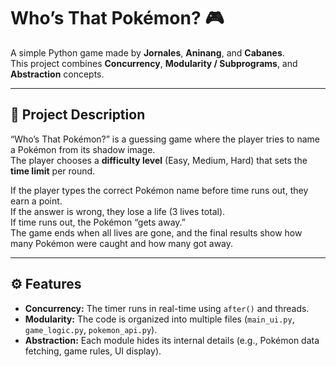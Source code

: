 # Who’s That Pokémon? 🎮

A simple Python game made by **Jornales**, **Aninang**, and **Cabanes**.  
This project combines **Concurrency**, **Modularity / Subprograms**, and **Abstraction** concepts.

---

## 🧠 Project Description
“Who’s That Pokémon?” is a guessing game where the player tries to name a Pokémon from its shadow image.  
The player chooses a **difficulty level** (Easy, Medium, Hard) that sets the **time limit** per round.

If the player types the correct Pokémon name before time runs out, they earn a point.  
If the answer is wrong, they lose a life (3 lives total).  
If time runs out, the Pokémon “gets away.”  
The game ends when all lives are gone, and the final results show how many Pokémon were caught and how many got away.

---

## ⚙️ Features
- **Concurrency:** The timer runs in real-time using `after()` and threads.  
- **Modularity:** The code is organized into multiple files (`main_ui.py`, `game_logic.py`, `pokemon_api.py`).  
- **Abstraction:** Each module hides its internal details (e.g., Pokémon data fetching, game rules, UI display).
